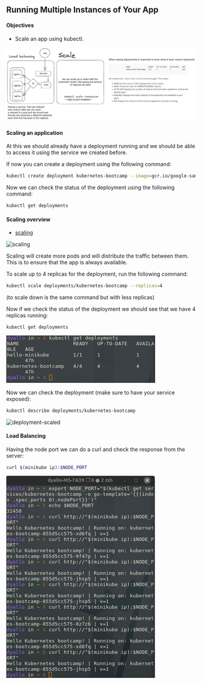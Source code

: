 ## Running Multiple Instances of Your App

#### Objectives

- Scale an app using kubectl.

![scale](../assets/excalidraw-scale.png)

#### Scaling an application

At this we should already have a deployment running and we should be able to access it using the service we created before.

If now you can create a deployment using the following command:

```bash
kubectl create deployment kubernetes-bootcamp --image=gcr.io/google-samples/kubernetes-bootcamp:v1
```

Now we can check the status of the deployment using the following command:

```bash
kubectl get deployments
```

#### Scaling overview

- [scaling](https://kubernetes.io/docs/tutorials/kubernetes-basics/scale/scale-intro/)

![scaling](https://d33wubrfki0l68.cloudfront.net/30f75140a581110443397192d70a4cdb37df7bfc/b5f56/docs/tutorials/kubernetes-basics/public/images/module_05_scaling2.svg)

Scaling will create more pods and will distribute the traffic between them. This is to ensure that the app is always available.

To scale up to 4 replicas for the deployment, run the following command:

```bash
kubectl scale deployments/kubernetes-bootcamp --replicas=4
```

(to scale down is the same command but with less replicas)

Now if we check the status of the deployment we should see that we have 4 replicas running:

```bash
kubectl get deployments
```

![Replicas](../assets/four-replicas.png)

Now we can check the deployment (make sure to have your service exposed):

```bash
kubectl describe deployments/kubernetes-bootcamp
```

![deployment-scaled](../deployment-scaled.png)

#### Load Balancing

Having the node port we can do a curl and check the response from the server:

```bash
curl $(minikube ip):$NODE_PORT
```

![load-balancing](../assets/loadbalancer.png)